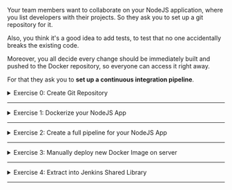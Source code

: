 Your team members want to collaborate on your NodeJS application, where you list developers with their projects. So they ask you to set up a git repository for it.

Also, you think it's a good idea to add tests, to test that no one accidentally breaks the existing code.

Moreover, you all decide every change should be immediately built and pushed to the Docker repository, so everyone can access it right away.

For that they ask you to **set up a continuous integration pipeline**.

<details>
<summary>Exercise 0: Create Git Repository</summary>
<br />

**Tasks:**

- clone the git repository `https://gitlab.com/devops-bootcamp3/node-project.git`
- create your own project/git repo from it

**Steps to solve the tasks:**

```sh
git clone https://gitlab.com/devops-bootcamp3/node-project.git
cd node-project

# remove remote repo reference
rm -rf .git
# create your own local repository and commit its content
git init 
git add .
git commit -m "Initial commit"

# create git repository on GitHub push your newly created local repository to it
git remote add origin git@github.com:fsiegrist/devops-bootcamp-node-project.git
# rename master branch of original Gitlab repository to main (default on GitHub)
git branch -M main
# push your newly created local repository to it
git push -u origin main
```

</details>

******

<details>
<summary>Exercise 1: Dockerize your NodeJS App</summary>
<br />

**Tasks:**

Configure your application to be built as a Docker image.
- Dockerize your NodeJS app

**Steps to solve the tasks:**\
Step 1: Create a Dockerfile with the following content in the project root:
```sh
FROM node:13-alpine

RUN mkdir -p /usr/app
COPY app/images/* /usr/app/images/
COPY app/index.html /usr/app/
COPY app/package.json /usr/app/
COPY app/server*.js /usr/app/

WORKDIR /usr/app
EXPOSE 3000

RUN npm install

CMD ["node", "server.js"]
```

Commit and push the Dockerfile.

</details>

******

<details>
<summary>Exercise 2: Create a full pipeline for your NodeJS App</summary>
<br />

**Tasks:**

You want the following steps to be included in your pipeline:
- Increment version\
  The application's version and docker image version should be incremented.
- Run tests\
  You want to test the code, to be sure to deploy only working code. When tests fail, the pipeline should abort.
- Build docker image with incremented version
- Push to Docker repository
- Commit to Git\
  The application version increment must be committed and pushed to a remote Git repository.

**Steps to solve the tasks:**
Step 1: Prerequisites (tools and credentials)\
For the build pipeline we need Node and NPM to be installed in the Docker container running Jenkins. We further need credentials for accessing GitHub and DockerHub. All of these have already been installed and configured on Jenkins for [demo project 2](./demo-projects/2-create-ci-pipeline/).\
To read the updated version from the package.json file, we need JSON support. That's why we install the "Pipeline Utility Steps" plugin. It provieds a `readJSON` function.

Now we can start writing the Jenkinsfile.

Step 2: Add a stage for incrementing the application version\
The patch version is incremented using the command `npm version patch`. To read the updated version from the package.json file, we use the `readJSON` function provided by the "Pipeline Utility Steps" plugin:
```groovy
#!/usr/bin/env groovy

pipeline {
    agent any
    stages {
        stage('Bump Version') {
            steps {
                script {
                    echo 'incrementing patch version...'
                    dir('app') {
                        sh 'npm version patch'

                        def packageJson = readJSON file: 'package.json'
                        def version = packageJson.version

                        env.IMAGE_VERSION = "$version-$BUILD_NUMBER"
                    }
                }
            }
        }
    }
}
```

Step 3: Add a stage for running the tests\
```groovy
stage('Run Tests') {
    steps {
        script {
            dir('app') {
                sh 'npm install'
                sh 'npm run test'
            } 
        }
    }
}
```

Step 4: Add a stage for building and pushing the Docker image\
```groovy
stage('Build and Push Docker Image') {
    steps {
        withCredentials([usernamePassword(credentialsId: 'DockerHub', usernameVariable: 'USERNAME', passwordVariable: 'PASSWORD')]){
            sh "docker build -t fsiegrist/fesi-repo:devops-bootcamp-node-project-${IMAGE_VERSION} ."
            sh "echo ${PASSWORD} | docker login -u ${USERNAME} --password-stdin"
            sh "docker push fsiegrist/fesi-repo:devops-bootcamp-node-project-${IMAGE_VERSION}"
        }
    }
}
```

Step 5: Add a stage for committing the package.json file with the incremented version\
```groovy
stage('Commit Version Update') {
    steps {
        script {
            withCredentials([usernamePassword(credentialsId: 'GitHub', usernameVariable: 'USERNAME', passwordVariable: 'PASSWORD')]) {
                sh 'git config user.email "jenkins@example.com"'
                sh 'git config user.name "jenkins"'

                sh "git remote set-url origin https://${USERNAME}:${PASSWORD}@github.com/fsiegrist/devops-bootcamp-node-project.git"
                sh 'git add app/package.json'
                sh 'git commit -m "ci: version bump"'
                sh 'git push origin HEAD:main'

                sh 'git config --unset user.email'
                sh 'git config --unset user.name'
            }
        }
    }
}
```

</details>

******

<details>
<summary>Exercise 3: Manually deploy new Docker Image on server</summary>
<br />

**Tasks:**

After the pipeline has run successfully, you:
- Manually deploy the new docker image on the droplet server.

**Steps to solve the tasks:**
Step 1: ssh into a DigitalOcean droplet

Step 2: Execute the following commands:
```sh
docker login
# enter username and password for Docker-Hub

docker run -p3000:3000 -d fsiegrist/fesi-repo:devops-bootcamp-node-project-1.0.2-11
```

Step 3: Open port 3000\
Configure a firewall opening the port 3000 for all IP addresses.

Step 4: Test the application\
Open a browser and enter the URL `http://<droplet-ip>:3000/`.

</details>

******

<details>
<summary>Exercise 4: Extract into Jenkins Shared Library</summary>
<br />

**Tasks:**

A colleague from another project tells you, they are building a similar Jenkins pipeline and they could use some of your logic. So you suggest creating a Jenkins Shared Library to make your Jenkinsfile code reusable and shareable.

Therefore, you do the following:
- Extract all logic into Jenkins-shared-library with parameters and reference it in Jenkinsfile.

**Steps to solve the tasks:**

</details>

******
